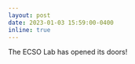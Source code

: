 ```yaml
---
layout: post
date: 2023-01-03 15:59:00-0400
inline: true
---
```


The ECSO Lab has opened its doors!
